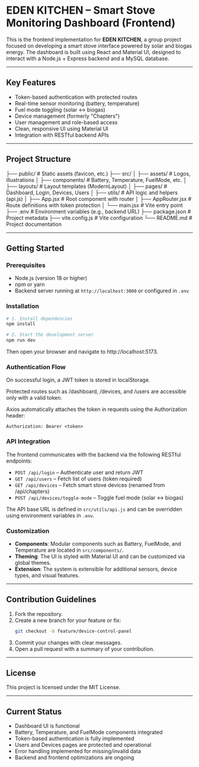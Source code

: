
# EDEN KITCHEN – Smart Stove Monitoring Dashboard (Frontend)

This is the frontend implementation for **EDEN KITCHEN**, a group project focused on developing a smart stove interface powered by solar and biogas energy. The dashboard is built using React and Material UI, designed to interact with a Node.js + Express backend and a MySQL database.

---

## Key Features

- Token-based authentication with protected routes  
- Real-time sensor monitoring (battery, temperature)  
- Fuel mode toggling (solar ↔ biogas)  
- Device management (formerly "Chapters")  
- User management and role-based access  
- Clean, responsive UI using Material UI  
- Integration with RESTful backend APIs  

---

## Project Structure

├── public/                # Static assets (favicon, etc.)
├── src/
│   ├── assets/            # Logos, illustrations
│   ├── components/        # Battery, Temperature, FuelMode, etc.
│   ├── layouts/           # Layout templates (ModernLayout)
│   ├── pages/             # Dashboard, Login, Devices, Users
│   ├── utils/             # API logic and helpers (api.js)
│   ├── App.jsx            # Root component with router
│   ├── AppRouter.jsx      # Route definitions with token protection
│   └── main.jsx           # Vite entry point
├── .env                   # Environment variables (e.g., backend URL)
├── package.json           # Project metadata
├── vite.config.js         # Vite configuration
└── README.md              # Project documentation

---

## Getting Started

### Prerequisites

- Node.js (version 18 or higher)  
- npm or yarn  
- Backend server running at `http://localhost:3000` or configured in `.env`  

### Installation

```bash
# 1. Install dependencies
npm install

# 2. Start the development server
npm run dev
```

Then open your browser and navigate to http://localhost:5173.

### Authentication Flow

On successful login, a JWT token is stored in localStorage.

Protected routes such as /dashboard, /devices, and /users are accessible only with a valid token.

Axios automatically attaches the token in requests using the Authorization header:

```
Authorization: Bearer <token>
```

### API Integration

The frontend communicates with the backend via the following RESTful endpoints:

- `POST /api/login` – Authenticate user and return JWT  
- `GET /api/users` – Fetch list of users (token required)  
- `GET /api/devices` – Fetch smart stove devices (renamed from /api/chapters)  
- `POST /api/devices/toggle-mode` – Toggle fuel mode (solar ↔ biogas)  

The API base URL is defined in `src/utils/api.js` and can be overridden using environment variables in `.env`.

### Customization

- **Components**: Modular components such as Battery, FuelMode, and Temperature are located in `src/components/`.  
- **Theming**: The UI is styled with Material UI and can be customized via global themes.  
- **Extension**: The system is extensible for additional sensors, device types, and visual features.  

---

## Contribution Guidelines

1. Fork the repository.  
2. Create a new branch for your feature or fix:  
   ```bash
   git checkout -b feature/device-control-panel
   ```  
3. Commit your changes with clear messages.  
4. Open a pull request with a summary of your contribution.  

---

## License

This project is licensed under the MIT License.

---

## Current Status

- Dashboard UI is functional  
- Battery, Temperature, and FuelMode components integrated  
- Token-based authentication is fully implemented  
- Users and Devices pages are protected and operational  
- Error handling implemented for missing/invalid data  
- Backend and frontend optimizations are ongoing  
